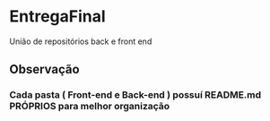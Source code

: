# EntregaFinal
União de repositórios back e front end

## Observação

### Cada pasta ( Front-end e Back-end ) possuí README.md PRÓPRIOS para melhor organização
